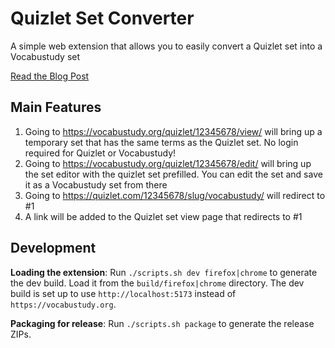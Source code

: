 # Quizlet Set Converter
A simple web extension that allows you to easily convert a Quizlet set into a Vocabustudy set

[Read the Blog Post](https://blog.vocabustudy.org/posts/quizlet-converter-concept/)


## Main Features

1. Going to https://vocabustudy.org/quizlet/12345678/view/ will bring up a temporary set that has the same terms as the Quizlet set. No login required for Quizlet or Vocabustudy!
2. Going to https://vocabustudy.org/quizlet/12345678/edit/ will bring up the set editor with the quizlet set prefilled. You can edit the set and save it as a Vocabustudy set from there
3. Going to https://quizlet.com/12345678/slug/vocabustudy/ will redirect to #1
4. A link will be added to the Quizlet set view page that redirects to #1


## Development

**Loading the extension**: Run `./scripts.sh dev firefox|chrome` to generate the dev build. Load it from the `build/firefox|chrome` directory.
The dev build is set up to use `http://localhost:5173` instead of `https://vocabustudy.org`.

**Packaging for release**: Run `./scripts.sh package` to generate the release ZIPs.